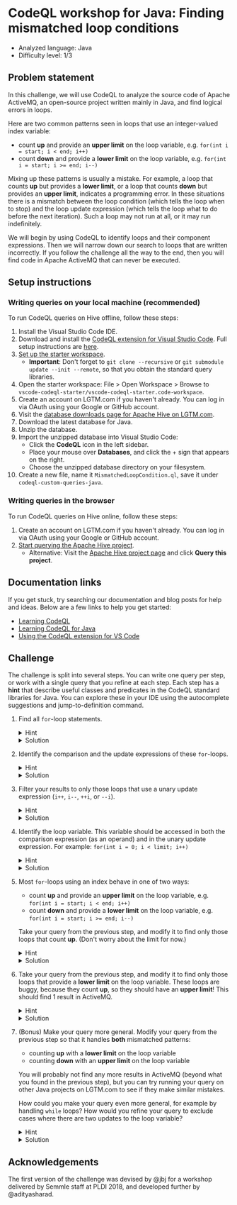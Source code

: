 # CodeQL workshop for Java: Finding mismatched loop conditions

- Analyzed language: Java
- Difficulty level: 1/3

## Problem statement

In this challenge, we will use CodeQL to analyze the source code of Apache ActiveMQ, an open-source project written mainly in Java, and find logical errors in loops.

Here are two common patterns seen in loops that use an integer-valued index variable:
   - count **up** and provide an **upper limit** on the loop variable, e.g. `for(int i = start; i < end; i++)`
   - count **down** and provide a **lower limit** on the loop variable, e.g. `for(int i = start; i >= end; i--)`

Mixing up these patterns is usually a mistake. For example, a loop that counts **up** but provides a **lower limit**, or a loop that counts **down** but provides an **upper limit**, indicates a programming error. In these situations there is a mismatch between the loop condition (which tells the loop when to stop) and the loop update expression (which tells the loop what to do before the next iteration).  Such a loop may not run at all, or it may run indefinitely.

We will begin by using CodeQL to identify loops and their component expressions. Then we will narrow down our search to loops that are written incorrectly.
If you follow the challenge all the way to the end, then you will find code in Apache ActiveMQ that can never be executed.


## Setup instructions

### Writing queries on your local machine (recommended)

To run CodeQL queries on Hive offline, follow these steps:

1. Install the Visual Studio Code IDE.
1. Download and install the [CodeQL extension for Visual Studio Code](https://help.semmle.com/codeql/codeql-for-vscode.html). Full setup instructions are [here](https://help.semmle.com/codeql/codeql-for-vscode/procedures/setting-up.html).
1. [Set up the starter workspace](https://help.semmle.com/codeql/codeql-for-vscode/procedures/setting-up.html#using-the-starter-workspace).
    - **Important**: Don't forget to `git clone --recursive` or `git submodule update --init --remote`, so that you obtain the standard query libraries.
1. Open the starter workspace: File > Open Workspace > Browse to `vscode-codeql-starter/vscode-codeql-starter.code-workspace`.
1. Create an account on LGTM.com if you haven't already. You can log in via OAuth using your Google or GitHub account.
1. Visit the [database downloads page for Apache Hive on LGTM.com](https://lgtm.com/projects/g/apache/hive/ci/#ql).
1. Download the latest database for Java.
1. Unzip the database.
1. Import the unzipped database into Visual Studio Code:
    - Click the **CodeQL** icon in the left sidebar.
    - Place your mouse over **Databases**, and click the + sign that appears on the right.
    - Choose the unzipped database directory on your filesystem.
1. Create a new file, name it `MismatchedLoopCondition.ql`, save it under `codeql-custom-queries-java`.

### Writing queries in the browser

To run CodeQL queries on Hive online, follow these steps:

1. Create an account on LGTM.com if you haven't already. You can log in via OAuth using your Google or GitHub account.
1. [Start querying the Apache Hive project](https://lgtm.com/query/project:41710041/lang:java).
    - Alternative: Visit the [Apache Hive project page](https://lgtm.com/projects/g/apache/hive) and click **Query this project**.


## Documentation links
If you get stuck, try searching our documentation and blog posts for help and ideas. Below are a few links to help you get started:
- [Learning CodeQL](https://help.semmle.com/QL/learn-ql)
- [Learning CodeQL for Java](https://help.semmle.com/QL/learn-ql/java/ql-for-java.html)
- [Using the CodeQL extension for VS Code](https://help.semmle.com/codeql/codeql-for-vscode)

## Challenge
The challenge is split into several steps. You can write one query per step, or work with a single query that you refine at each step. Each step has a **hint** that describe useful classes and predicates in the CodeQL standard libraries for Java. You can explore these in your IDE using the autocomplete suggestions and jump-to-definition command.

1. Find all `for`-loop statements.
    <details>
    <summary>Hint</summary>

    A `for`-loop is called a `ForStmt` in the CodeQL Java library.
    </details>
    <details>
    <summary>Solution</summary>
    
    ```ql
    from ForStmt for
    select for
    ```
    </details>

1. Identify the comparison and the update expressions of these `for`-loops.
    <details>
    <summary>Hint</summary>

    `Expr`, `ForStmt.getCondition()`, `ForStmt.getAnUpdate()`, `and`, `where`
    </details>
    <details>
    <summary>Solution</summary>
    
    ```ql
    from ForStmt for, Expr comparison, Expr update
    where
      comparison = for.getCondition() and
      update = for.getAnUpdate()
    select for, comparison, update
    ```
    </details>

1. Filter your results to only those loops that use a unary update expression (`i++`, `i--`, `++i`, or `--i`).
    <details>
    <summary>Hint</summary>

    `instanceof`, `UnaryAssignExpr`
    </details>
    <details>
    <summary>Solution</summary>
    
    ```ql
    from ForStmt for, Expr comparison, Expr update
    where
      comparison = for.getCondition() and
      update = for.getAnUpdate() and
      update instanceof UnaryAssignExpr
    select for, comparison, update
    ```
    </details>

1. Identify the loop variable. This variable should be accessed in both the comparison expression (as an operand) and in the unary update expression. For example: `for(int i = 0; i < limit; i++)`
    <details>
    <summary>Hint</summary>

    `Variable`, `Variable.getAnAccess()`, `ComparisonExpr`, `ComparisonExpr.getAnOperand()`, `UnaryAssignExpr.getExpr()`
    </details>
    <details>
    <summary>Solution</summary>
    
    ```ql
    from ForStmt for, ComparisonExpr comparison, UnaryAssignExpr update, Variable v
    where
      comparison = for.getCondition() and
      update = for.getAnUpdate() and
      comparison.getAnOperand() = v.getAnAccess() and
      update.getExpr() = v.getAnAccess()
    select for, comparison, update, v
    ```
    </details>

1. Most `for`-loops using an index behave in one of two ways:
   - count **up** and provide an **upper limit** on the loop variable, e.g. `for(int i = start; i < end; i++)`
   - count **down** and provide a **lower limit** on the loop variable, e.g. `for(int i = start; i >= end; i--)`

    Take your query from the previous step, and modify it to find only those loops that count **up**. (Don't worry about the limit for now.)
    <details>
    <summary>Hint</summary>

    `PreIncExpr`, `PostIncExpr`, `or`
    </details>
    <details>
    <summary>Solution</summary>
    
    ```ql
    from ForStmt for, ComparisonExpr comparison, UnaryAssignExpr update, Variable v
    where
      comparison = for.getCondition() and
      update = for.getAnUpdate() and
      comparison.getAnOperand() = v.getAnAccess() and
      update.getExpr() = v.getAnAccess() and
      (
        update instanceof PreIncExpr or
        update instanceof PostIncExpr
      )
    select for, comparison, update, v
    ```
    </details>

1. Take your query from the previous step, and modify it to find only those loops that provide a **lower limit** on the loop variable. These loops are buggy, because they count **up**, so they should have an **upper limit**! This should find 1 result in ActiveMQ.
    <details>
    <summary>Hint</summary>

    `ComparisonExpr.getGreaterOperand()`, `Variable.getAnAccess()`
    </details>
    <details>
    <summary>Solution</summary>
    
    ```ql
    from ForStmt for, ComparisonExpr comparison, UnaryAssignExpr update, Variable v
    where
      comparison = for.getCondition() and
      update = for.getAnUpdate() and
      comparison.getGreaterOperand() = v.getAnAccess() and
      update.getExpr() = v.getAnAccess() and
      (
        update instanceof PreIncExpr or
        update instanceof PostIncExpr
      )
    select for, comparison, update, v
    ```
    </details>

1. (Bonus) Make your query more general. Modify your query from the previous step so that it handles **both** mismatched patterns:
   - counting **up** with a **lower limit** on the loop variable
   - counting **down** with an **upper limit** on the loop variable

   You will probably not find any more results in ActiveMQ (beyond what you found in the previous step), but you can try running your query on other Java projects on LGTM.com to see if they make similar mistakes.

   How could you make your query even more general, for example by handling `while` loops?
   How would you refine your query to exclude cases where there are two updates to the loop variable?

    <details>
    <summary>Hint</summary>

    `PreIncExpr`, `PostIncExpr`, `PreDecExpr`, `PostDecExpr`, `or`, `ComparisonExpr.getLesserOperand()`, `ComparisonExpr.getGreaterOperand()`, `Variable.getAnAccess()`
    </details>
        <details>
    <summary>Solution</summary>
    
    ```ql
    predicate isInc(UnaryAssignExpr expr) {
      expr instanceof PreIncExpr or
      expr instanceof PostIncExpr
    }

    from ForStmt for, ComparisonExpr comparison, UnaryAssignExpr update, Variable v
    where
      comparison = for.getCondition() and
      update = for.getAnUpdate() and
      update.getExpr() = v.getAnAccess() and
      (
        (
          comparison.getGreaterOperand() = v.getAnAccess() and
          isInc(update)
        )
        or
        (
          comparison.getLesserOperand() = v.getAnAccess() and
          not isInc(update)
        )
      )
    select for, comparison, update, v
    ```
    </details>

## Acknowledgements

The first version of the challenge was devised by @jbj for a workshop delivered by Semmle staff at PLDI 2018, and developed further by @adityasharad.
